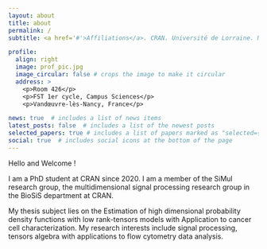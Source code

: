 ```yaml
---
layout: about
title: about
permalink: /
subtitle: <a href='#'>Affiliations</a>. CRAN. Université de Lorraine. Nancy. France.

profile:
  align: right
  image: prof_pic.jpg
  image_circular: false # crops the image to make it circular
  address: >
    <p>Room 426</p>
    <p>FST 1er cycle, Campus Sciences</p>
    <p>Vandœuvre-lès-Nancy, France</p>

news: true  # includes a list of news items
latest_posts: false  # includes a list of the newest posts
selected_papers: true # includes a list of papers marked as "selected={true}"
social: true  # includes social icons at the bottom of the page
---
```


Hello and Welcome !

I am a PhD student at CRAN since 2020. I am a member of the SiMul research group, the multidimensional signal processing research group in the BioSiS department at CRAN. 

My thesis subject lies on the Estimation of high dimensional probability density functions with low rank-tensors models with Application to cancer cell characterization.
My research interests include signal processing, tensors algebra with applications to flow cytometry data analysis.

